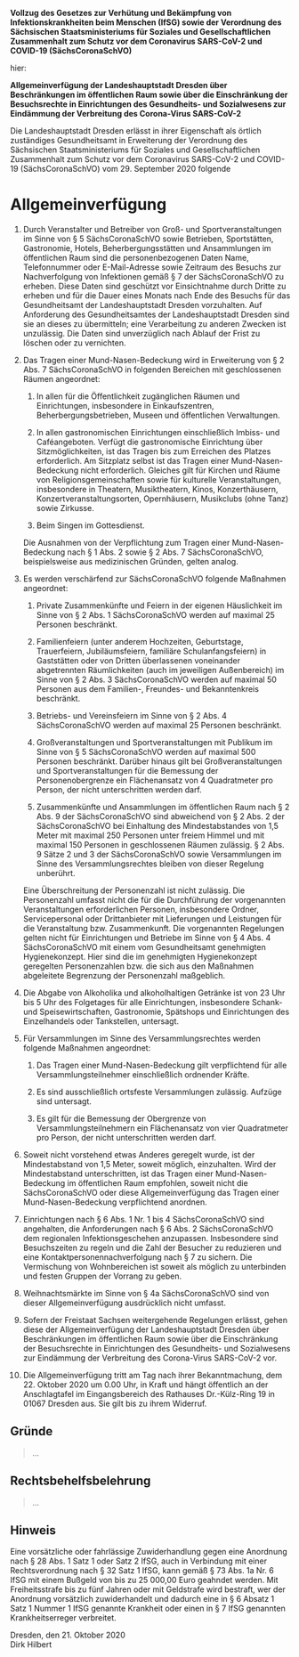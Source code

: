 **Vollzug des Gesetzes zur Verhütung und Bekämpfung von Infektionskrankheiten beim Menschen (IfSG) sowie der Verordnung des Sächsischen Staatsministeriums für Soziales und Gesellschaftlichen Zusammenhalt zum Schutz vor dem Coronavirus SARS-CoV-2 und COVID-19 (SächsCoronaSchVO)**

hier:

**Allgemeinverfügung der Landeshauptstadt Dresden über Beschränkungen im öffentlichen Raum sowie über die Einschränkung der Besuchsrechte in Einrichtungen des Gesundheits- und Sozialwesens zur Eindämmung der Verbreitung des Corona-Virus SARS-CoV-2**

Die Landeshauptstadt Dresden erlässt in ihrer Eigenschaft als örtlich zuständiges Gesundheitsamt in Erweiterung der Verordnung des Sächsischen Staatsministeriums für Soziales und Gesellschaftlichen Zusammenhalt zum Schutz vor dem Coronavirus SARS-CoV-2 und COVID-19 (SächsCoronaSchVO) vom 29. September 2020 folgende

# Allgemeinverfügung

 1. Durch Veranstalter und Betreiber von Groß- und Sportveranstaltungen im Sinne von § 5 SächsCoronaSchVO sowie Betrieben, Sportstätten, Gastronomie, Hotels, Beherbergungsstätten und Ansammlungen im öffentlichen Raum sind die personenbezogenen Daten Name, Telefonnummer oder E-Mail-Adresse sowie Zeitraum des Besuchs zur Nachverfolgung von Infektionen gemäß § 7 der SächsCoronaSchVO zu erheben.
    Diese Daten sind geschützt vor Einsichtnahme durch Dritte zu erheben und für die Dauer eines Monats nach Ende des Besuchs für das Gesundheitsamt der Landeshauptstadt Dresden vorzuhalten.
    Auf Anforderung des Gesundheitsamtes der Landeshauptstadt Dresden sind sie an dieses zu übermitteln; eine Verarbeitung zu anderen Zwecken ist unzulässig.
    Die Daten sind unverzüglich nach Ablauf der Frist zu löschen oder zu vernichten.

 1. Das Tragen einer Mund-Nasen-Bedeckung wird in Erweiterung von § 2 Abs. 7 SächsCoronaSchVO in folgenden Bereichen mit geschlossenen Räumen angeordnet:

     1. In allen für die Öffentlichkeit zugänglichen Räumen und Einrichtungen, insbesondere in Einkaufszentren, Beherbergungsbetrieben, Museen und öffentlichen Verwaltungen.

     1. In allen gastronomischen Einrichtungen einschließlich Imbiss- und Caféangeboten.
        Verfügt die gastronomische Einrichtung über Sitzmöglichkeiten, ist das Tragen bis zum Erreichen des Platzes erforderlich.
        Am Sitzplatz selbst ist das Tragen einer Mund-Nasen-Bedeckung nicht erforderlich.
        Gleiches gilt für Kirchen und Räume von Religionsgemeinschaften sowie für kulturelle Veranstaltungen, insbesondere in Theatern, Musiktheatern, Kinos, Konzerthäusern, Konzertveranstaltungsorten, Opernhäusern, Musikclubs (ohne Tanz) sowie Zirkusse.

     1. Beim Singen im Gottesdienst.

    Die Ausnahmen von der Verpflichtung zum Tragen einer Mund-Nasen-Bedeckung nach § 1 Abs. 2 sowie § 2 Abs. 7 SächsCoronaSchVO, beispielsweise aus medizinischen Gründen, gelten analog.

 1. Es werden verschärfend zur SächsCoronaSchVO folgende Maßnahmen angeordnet:

     1. Private Zusammenkünfte und Feiern in der eigenen Häuslichkeit im Sinne von § 2 Abs. 1 SächsCoronaSchVO werden auf maximal 25 Personen beschränkt.

     1. Familienfeiern (unter anderem Hochzeiten, Geburtstage, Trauerfeiern, Jubiläumsfeiern, familiäre Schulanfangsfeiern) in Gaststätten oder von Dritten überlassenen voneinander abgetrennten Räumlichkeiten (auch im jeweiligen Außenbereich) im Sinne von § 2 Abs. 3 SächsCoronaSchVO werden auf maximal 50 Personen aus dem Familien-, Freundes- und Bekanntenkreis beschränkt.

     1. Betriebs- und Vereinsfeiern im Sinne von § 2 Abs. 4 SächsCoronaSchVO werden auf maximal 25 Personen beschränkt.

     1. Großveranstaltungen und Sportveranstaltungen mit Publikum im Sinne von § 5 SächsCoronaSchVO werden auf maximal 500 Personen beschränkt.
        Darüber hinaus gilt bei Großveranstaltungen und Sportveranstaltungen für die Bemessung der Personenobergrenze ein Flächenansatz von 4 Quadratmeter pro Person, der nicht unterschritten werden darf.

     1. Zusammenkünfte und Ansammlungen im öffentlichen Raum nach § 2 Abs. 9 der SächsCoronaSchVO sind abweichend von § 2 Abs. 2 der SächsCoronaSchVO bei Einhaltung des Mindestabstandes von 1,5 Meter mit
        maximal 250 Personen unter freiem Himmel und mit maximal 150 Personen in geschlossenen Räumen zulässig.
        § 2 Abs. 9 Sätze 2 und 3 der SächsCoronaSchVO sowie Versammlungen im Sinne des Versammlungsrechtes bleiben von dieser Regelung unberührt.

    Eine Überschreitung der Personenzahl ist nicht zulässig.
    Die Personenzahl umfasst nicht die für die Durchführung der vorgenannten Veranstaltungen erforderlichen Personen, insbesondere Ordner, Servicepersonal oder Drittanbieter mit Lieferungen und Leistungen für die Veranstaltung bzw. Zusammenkunft.
    Die vorgenannten Regelungen gelten nicht für Einrichtungen und Betriebe im Sinne von § 4 Abs. 4 SächsCoronaSchVO mit einem vom Gesundheitsamt genehmigten Hygienekonzept.
    Hier sind die im genehmigten Hygienekonzept geregelten Personenzahlen bzw. die sich aus den Maßnahmen abgeleitete Begrenzung der Personenzahl maßgeblich.

 1. Die Abgabe von Alkoholika und alkoholhaltigen Getränke ist von 23 Uhr bis 5 Uhr des Folgetages für alle Einrichtungen, insbesondere Schank- und Speisewirtschaften, Gastronomie, Spätshops und Einrichtungen des Einzelhandels oder Tankstellen, untersagt.

 1. Für Versammlungen im Sinne des Versammlungsrechtes werden folgende Maßnahmen angeordnet:

     1. Das Tragen einer Mund-Nasen-Bedeckung gilt verpflichtend für alle Versammlungsteilnehmer einschließlich ordnender Kräfte.

     1. Es sind ausschließlich ortsfeste Versammlungen zulässig. Aufzüge sind untersagt.

     1. Es gilt für die Bemessung der Obergrenze von Versammlungsteilnehmern ein Flächenansatz von vier Quadratmeter pro Person, der nicht unterschritten werden darf.

 1. Soweit nicht vorstehend etwas Anderes geregelt wurde, ist der Mindestabstand von 1,5 Meter, soweit möglich, einzuhalten.
    Wird der Mindestabstand unterschritten, ist das Tragen einer Mund-Nasen-Bedeckung im öffentlichen Raum empfohlen, soweit nicht die SächsCoronaSchVO oder diese Allgemeinverfügung das Tragen einer Mund-Nasen-Bedeckung verpflichtend anordnen.

 1. Einrichtungen nach § 6 Abs. 1 Nr. 1 bis 4 SächsCoronaSchVO sind angehalten, die Anforderungen nach § 6 Abs. 2 SächsCoronaSchVO dem regionalen Infektionsgeschehen anzupassen.
    Insbesondere sind Besuchszeiten zu regeln und die Zahl der Besucher zu reduzieren und eine Kontaktpersonennachverfolgung nach § 7 zu sichern.
    Die Vermischung von Wohnbereichen ist soweit als möglich zu unterbinden und festen Gruppen der Vorrang zu geben.

 1. Weihnachtsmärkte im Sinne von § 4a SächsCoronaSchVO sind von dieser Allgemeinverfügung ausdrücklich nicht umfasst.

 1. Sofern der Freistaat Sachsen weitergehende Regelungen erlässt, gehen diese der Allgemeinverfügung der Landeshauptstadt Dresden über Beschränkungen im öffentlichen Raum sowie über die Einschränkung der Besuchsrechte in Einrichtungen des Gesundheits- und Sozialwesens zur Eindämmung der Verbreitung des Corona-Virus SARS-CoV-2 vor.

 1. Die Allgemeinverfügung tritt am Tag nach ihrer Bekanntmachung, dem 22. Oktober 2020 um 0.00 Uhr,
    in Kraft und hängt öffentlich an der Anschlagtafel im Eingangsbereich des Rathauses Dr.-Külz-Ring 19 in 01067 Dresden aus. Sie gilt bis zu ihrem Widerruf.

## Gründe

> ...

## Rechtsbehelfsbelehrung

> ...

## Hinweis

Eine vorsätzliche oder fahrlässige Zuwiderhandlung gegen eine Anordnung nach § 28 Abs. 1 Satz 1 oder Satz 2 IfSG, auch in Verbindung mit einer Rechtsverordnung nach § 32 Satz 1 IfSG, kann gemäß § 73 Abs. 1a Nr. 6 IfSG mit einem Bußgeld von bis zu 25 000,00 Euro geahndet werden.
Mit Freiheitsstrafe bis zu fünf Jahren oder mit Geldstrafe wird bestraft, wer der Anordnung vorsätzlich zuwiderhandelt und dadurch eine in § 6 Absatz 1 Satz 1 Nummer 1 IfSG genannte Krankheit oder einen in § 7 IfSG genannten Krankheitserreger verbreitet.

Dresden, den 21. Oktober 2020 \
Dirk Hilbert
